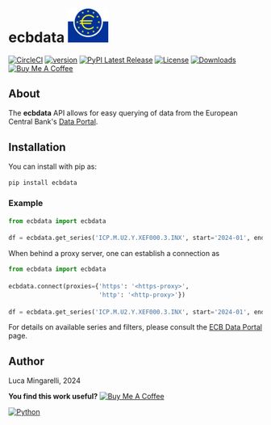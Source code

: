 # ecbdata <img src="https://raw.githubusercontent.com/LucaMingarelli/ecbdata/master/ecbdata/res/Logo_European_Central_Bank.svg"  width="80">

[![CircleCI](https://circleci.com/gh/LucaMingarelli/ecbdata.svg?style=svg&circle-token=cd9c300380d25c24c66cd6637693cc50a7e00248)](https://app.circleci.com/pipelines/github/LucaMingarelli/ecbdata)
[![version](https://img.shields.io/badge/version-0.0.7-success.svg)](#)
[![PyPI Latest Release](https://img.shields.io/pypi/v/ecbdata.svg)](https://pypi.org/project/ecbdata/)
[![License](https://img.shields.io/pypi/l/ecbdata.svg)](https://github.com/LucaMingarelli/ecbdata/blob/master/LICENSE.txt)
[![Downloads](https://static.pepy.tech/badge/ecbdata)](https://pepy.tech/project/ecbdata)
<a href="https://www.buymeacoffee.com/lucamingarelli" target="_blank"><img src="https://cdn.buymeacoffee.com/buttons/v2/arial-yellow.png" alt="Buy Me A Coffee" style="height: 30px !important;width: 109px !important;" ></a>

## About

The **ecbdata** API allows for easy querying of data 
from the European Central Bank's [Data Portal](https://data.ecb.europa.eu/help/data/overview).

## Installation
You can install with pip as:

`pip install ecbdata`

### Example

```python
from ecbdata import ecbdata

df = ecbdata.get_series('ICP.M.U2.Y.XEF000.3.INX', start='2024-01', end='2024-03')

```

When behind a proxy server, one can establish a connection as

```python
from ecbdata import ecbdata

ecbdata.connect(proxies={'https': '<https-proxy>',
                         'http': '<http-proxy>'})

df = ecbdata.get_series('ICP.M.U2.Y.XEF000.3.INX', start='2024-01', end='2024-03')

```

For details on available series and filters, 
please consult the [ECB Data Portal](https://data.ecb.europa.eu/help/data/overview) page.


## Author

Luca Mingarelli, 2024

**You find this work useful?** <a href="https://www.buymeacoffee.com/lucamingarelli" target="_blank"><img src="https://cdn.buymeacoffee.com/buttons/v2/arial-yellow.png" alt="Buy Me A Coffee" style="height: 30px !important;width: 109px !important;" ></a>

[![Python](https://img.shields.io/static/v1?label=made%20with&message=Python&color=blue&style=for-the-badge&logo=Python&logoColor=white)](#)